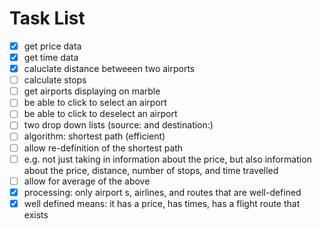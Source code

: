# Task List
- [x] get price data
- [x] get time data
- [x] caluclate distance betweeen two airports
- [ ] calculate stops
- [ ] get airports displaying on marble
- [ ] be able to click to select an airport
- [ ] be able to click to deselect an airport
- [ ] two drop down lists (source: and destination:)
- [ ] algorithm: shortest path (efficient)
- [ ] allow re-definition of the shortest path
- [ ] e.g. not just taking in information about the price, but also information about the price, distance, number of stops, and time travelled
- [ ] allow for average of the above
- [x] processing: only airport s, airlines, and routes that are well-defined
- [x] well defined means: it has a price, has times, has a flight route that exists
